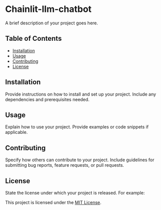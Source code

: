 # Chainlit-llm-chatbot


A brief description of your project goes here.

## Table of Contents

- [Installation](#installation)
- [Usage](#usage)
- [Contributing](#contributing)
- [License](#license)

## Installation

Provide instructions on how to install and set up your project. Include any dependencies and prerequisites needed.

## Usage

Explain how to use your project. Provide examples or code snippets if applicable.

## Contributing

Specify how others can contribute to your project. Include guidelines for submitting bug reports, feature requests, or pull requests.

## License

State the license under which your project is released. For example:

This project is licensed under the [MIT License](LICENSE).
